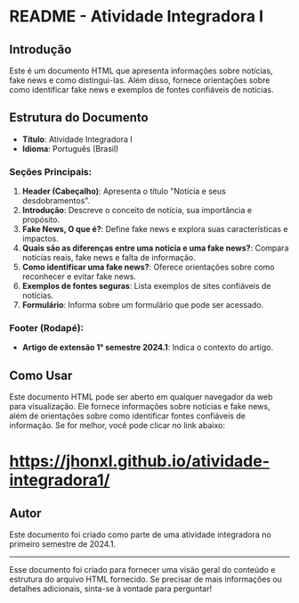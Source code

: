 # README - Atividade Integradora I

## Introdução
Este é um documento HTML que apresenta informações sobre notícias, fake news e como distingui-las. Além disso, fornece orientações sobre como identificar fake news e exemplos de fontes confiáveis de notícias.

## Estrutura do Documento
- **Título**: Atividade Integradora I
- **Idioma**: Português (Brasil)

### Seções Principais:
1. **Header (Cabeçalho)**: Apresenta o título "Notícia e seus desdobramentos".
2. **Introdução**: Descreve o conceito de notícia, sua importância e propósito.
3. **Fake News, O que é?**: Define fake news e explora suas características e impactos.
4. **Quais são as diferenças entre uma notícia e uma fake news?**: Compara notícias reais, fake news e falta de informação.
5. **Como identificar uma fake news?**: Oferece orientações sobre como reconhecer e evitar fake news.
6. **Exemplos de fontes seguras**: Lista exemplos de sites confiáveis de notícias.
7. **Formulário**: Informa sobre um formulário que pode ser acessado.

### Footer (Rodapé):
- **Artigo de extensão 1° semestre 2024.1**: Indica o contexto do artigo.

## Como Usar
Este documento HTML pode ser aberto em qualquer navegador da web para visualização. Ele fornece informações sobre notícias e fake news, além de orientações sobre como identificar fontes confiáveis de informação.
Se for melhor, você pode clicar no link abaixo:
# https://jhonxl.github.io/atividade-integradora1/

## Autor
Este documento foi criado como parte de uma atividade integradora no primeiro semestre de 2024.1.

--- 

Esse documento foi criado para fornecer uma visão geral do conteúdo e estrutura do arquivo HTML fornecido. Se precisar de mais informações ou detalhes adicionais, sinta-se à vontade para perguntar!
